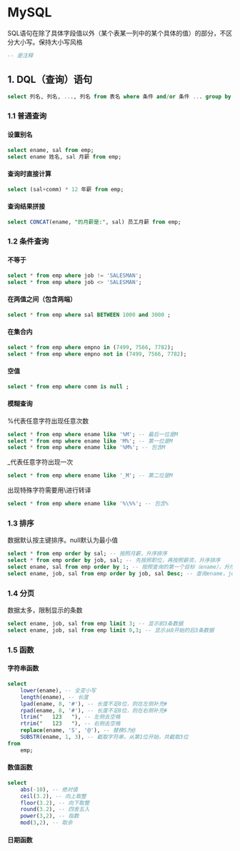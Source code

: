 # MySQL

SQL语句在除了具体字段值以外（某个表某一列中的某个具体的值）的部分，不区分大小写。保持大小写风格

```sql
-- 是注释
```

## 1. DQL（查询）语句

```sql
select 列名, 列名, ..., 列名 from 表名 where 条件 and/or 条件 ... group by 列 Having 分组条件 Order by 排序;
```

### 1.1 普通查询

#### 设置别名

```sql
select ename, sal from emp;
select ename 姓名, sal 月薪 from emp;
```

#### 查询时直接计算

```sql
select (sal+comm) * 12 年薪 from emp;
```

#### 查询结果拼接

```sql
select CONCAT(ename, "的月薪是:", sal) 员工月薪 from emp;
```

### 1.2 条件查询

#### 不等于

```sql
select * from emp where job != 'SALESMAN';
select * from emp where job <> 'SALESMAN';
```

#### 在两值之间（包含两端）

```sql
select * from emp where sal BETWEEN 1000 and 3000 ;
```

#### 在集合内

```sql
select * from emp where empno in (7499, 7566, 7782);
select * from emp where empno not in (7499, 7566, 7782);
```

#### 空值

```sql
select * from emp where comm is null ;
```

#### 模糊查询

%代表任意字符出现任意次数

```sql
select * from emp where ename like '%M'; -- 最后一位是M
select * from emp where ename like 'M%'; -- 第一位是M
select * from emp where ename like '%M%'; -- 包含M
```

_代表任意字符出现一次

```sql
select * from emp where ename like '_M'; -- 第二位是M
```

出现特殊字符需要用\进行转译

```sql
select * from emp where ename like '%\%%'; -- 包含%
```

### 1.3 排序

数据默认按主键排序。null默认为最小值

```sql
select * from emp order by sal; -- 按照月薪，升序排序
select * from emp order by job, sal; -- 先按照职位，再按照薪资，升序排序
select ename, sal from emp order by 1; -- 按照查询的第一个目标（ename），升序排序
select ename, job, sal from emp order by job, sal Desc; -- 查询ename，job，sal，先按照job升序，然后按照sal降序
```

### 1.4 分页

数据太多，限制显示的条数

```sql
select ename, job, sal from emp limit 3; -- 显示前3条数据
select ename, job, sal from emp limit 0,3; -- 显示从0开始的后3条数据
```

### 1.5 函数

#### 字符串函数

```sql
select
	lower(ename), -- 全变小写
	length(ename), -- 长度
	lpad(ename, 8, '#'), -- 长度不足8位，则在左侧补充#
	rpad(ename, 8, '#'), -- 长度不足8位，则在右侧补充#
	ltrim("   123   "), -- 左侧去空格
	rtrim("   123   "), -- 右侧去空格
	replace(ename, 'S', '@'), -- 替换S为@
	SUBSTR(ename, 1, 3), -- 截取字符串，从第1位开始，共截取3位
from
	emp;
```

#### 数值函数

```sql
select
	abs(-10), -- 绝对值
	ceil(3.2), -- 向上取整
	floor(3.2), -- 向下取整
	round(3.2), -- 四舍五入
	power(3,2), -- 指数
	mod(3,2), -- 取余
```

#### 日期函数

